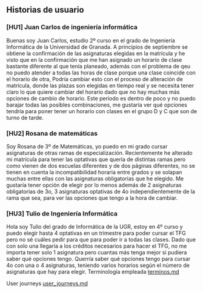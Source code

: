 ## Historias de usuario

### [HU1] Juan Carlos de ingeniería informática
Buenas soy Juan Carlos, estudio 2º curso en el grado de Ingeniería Informática de la Universidad de Granada.
A principios de septiembre se obtiene la confirmación de las asignaturas elegidas en la matrícula y he visto que en la confirmación que me han asignado un horario de clase bastante diferente al que tenía planeado, además con el problema de qeu no puedo atender a todas las horas de clase porque una clase coincide con el horario de otra,
Podría cambiar esto con el proceso de alteración de matrícula, donde las plazas son elegidas en tiempo real y se necesita tener claro lo que quiere cambiar del horario dado que no hay muchas más opciones de cambio de horario. Este periodo es dentro de poco y no puedo barajar todas las posibles combinaciones, me gustaría ver qué opciones tendría para poner tener un horario con clases en el grupo D y C que son de turno de tarde.

### [HU2] Rosana de matemáticas
Soy Rosana de 3º de Matemáticas, yo puedo en mi grado cursar asignaturas de otras ramas de especialización. Recientemente he alterado mi matrícula para tener las optativas que quería de distintas ramas pero como vienen de dos escuelas diferentes y de dos páginas diferentes, no se tienen en cuenta la incompatibilidad horaria entre grados y se solapan muchas entre ellas con las asignaturas obligatorias que he elegido.
Me gustaría tener opción de elegir por lo menos además de 2 asignaturas obligatorias de 3o, 3 asignaturas optativas de 4o independientemente de la rama que sea, para ver las opciones que tengo a la hora de cambiar.

### [HU3] Tulio de Ingeniería Informática
Hola soy Tulio del grado de Informática de la UGR, estoy en 4º curso y puedo elegir hasta 4 optativas en un trimestre para poder cursar el TFG pero no sé cuáles pedir para que para poder ir a todas las clases. Dado que con solo una llegaría a los créditos necesarios para hacer el TFG, no me importa tener solo 1 asignatura pero cuantas más tenga mejor si pudiera saber qué opciones tengo.
Querría saber qué opciones tengo para cursar 4o con una o 4 asignaturas, teniendo varios horarios según el número de asignaturas que hay para elegir.
Terminología empleada [terminos.md](https://github.com/ChinChainis/Proyecto_Reparahorarios_IV2425/blob/Objetivo-1/docs/terminos.md)

User journeys [user_journeys.md](https://github.com/ChinChainis/Proyecto_Reparahorarios_IV2425/blob/Objetivo-1/docs/user_journeys.md)
